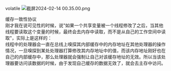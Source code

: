 volatile
![截屏2024-02-14 00.35.00.png](https://img.xwyue.com/i/2024/02/14/65cc0c6188d3f.png)

缓存一致性协议     
刚才我在说可见性的时候，说"如果一个共享变量被一个线程修改了之后，当其他线程要读取这个变量的时候，最终会去内存中读取，而不是从自己的工作空间中读取"，实际上是这样的：    
线程中的处理器会一直在总线上嗅探其内部缓存中的内存地址在其他处理器的操作情况，一旦嗅探到某处处理器打算修改其内存地址中的值，而该内存地址刚好也在自己的内部缓存中，那么处理器就会强制让自己对该缓存地址的无效。所以当该处理器要访问该数据的时候，由于发现自己缓存的数据无效了，就会去主存中访问。    


